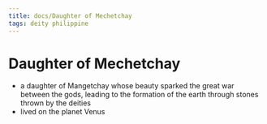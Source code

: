 ```yaml
---
title: docs/Daughter of Mechetchay
tags: deity philippine
---
```


# Daughter of Mechetchay
- a daughter of Mangetchay whose beauty sparked the great war between the gods, leading to the formation of the earth through stones thrown by the deities
- lived on the planet Venus